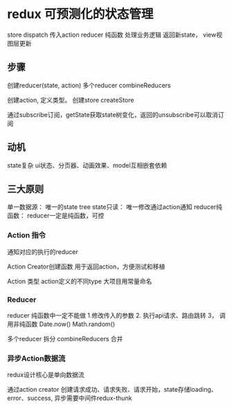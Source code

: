 # redux 可预测化的状态管理

store   dispatch 传入action reducer 纯函数 处理业务逻辑  返回新state， view视图层更新

## 步骤

创建reducer(state, action) 多个reducer combineReducers

创建action, 定义类型。 创建store createStore

通过subscribe订阅，getState获取state树变化，返回的unsubscribe可以取消订阅

## 动机

state复杂  ui状态、分页器、动画效果、model互相嵌套依赖

## 三大原则

单一数据源： 唯一的state tree
state只读： 唯一修改通过action通知
reducer纯函数： reducer一定是纯函数，可控

### Action 指令

通知对应的执行的reducer

Action Creator创建函数  用于返回action，方便测试和移植

Action 类型  action定义的不同type 大项目用常量命名

### Reducer 

reducer 纯函数中一定不能做 1.修改传入的参数 2. 执行api请求、路由跳转 3， 调用非纯函数 Date.now()  Math.random()

多个reducer 拆分   combineReducers 合并

### 异步Action数据流

redux设计核心是单向数据流

通过action creator 创建请求成功、请求失败、请求开始，state存储loading、error、success, 异步需要中间件redux-thunk
